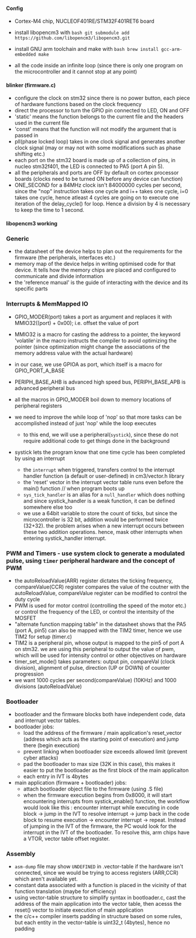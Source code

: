 #### Config
- Cortex-M4 chip, NUCLEOF401RE/STM32F401RET6 board

- install libopencm3 with ```bash git submodule add https://github.com/libopencm3/libopencm3.git```
- install GNU arm toolchain and make with ```bash brew install gcc-arm-embedded make ```
- all the code inside an infinite loop (since there is only one program on the microcontroller and it cannot stop at any point)

#### blinker (firmware.c)
- configure the clock on stm32 since there is no power button, each piece of hardware functions based on the clock frequency
- direct the processor to turn the GPIO pin connected to LED, ON and OFF
- 'static' means the function belongs to the current file and the headers used in the current file
- 'const' means that the function will not modify the argument that is passed in
- pll(phase locked loop) takes in one clock signal and generates another clock signal (may or may not with some modifications such as phase shifting etc.)
- each port on the stm32 board is made up of a collection of pins, in nucleo stm32f401, the LED is connected to PA5 (port A pin 5).
- all the peripherals and ports are OFF by default on cortex processor boards (clocks need to be turned ON before any device can function)
- ONE_SECOND for a 84MHz clock isn't 84000000 cycles per second, since the "nop" instruction takes one cycle and i++ takes one cycle, i=0 takes one cycle, hence atleast 4 cycles are going on to execute one iteration of the delay_cycle() for loop. Hence a division by 4 is necessary to keep the time to 1 second.

#### libopencm3 working

### Generic
- the datasheet of the device helps to plan out the requirements for the firmware (the peripherals, interfaces etc.)
- memory map of the device helps in writing optimised code for that device. It tells how the memory chips are placed and configured to communicate and divide information
- the 'reference manual' is the guide of interacting with the device and its specific parts

### Interrupts & MemMapped IO
- GPIO_MODER(port) takes a port as argument and replaces it with MMIO32((port) + 0x00); i.e. offset the value of port
- MMIO32 is a macro for casting the address to a pointer, the keyword 'volatile' in the macro instructs the compiler to avoid optimizing the pointer (since optimization might change the associations of the memory address value with the actual hardware)
- in our case, we use GPIOA as port, which itself is a macro for GPIO_PORT_A_BASE
- PERIPH_BASE_AHB is advanced high speed bus, PERIPH_BASE_APB is advanced peripheral bus
- all the macros in GPIO_MODER boil down to memory locations of peripheral registers

- we need to improve the while loop of 'nop' so that more tasks can be accomplished instead of just 'nop' while the loop executes
    - to this end, we will use a peripheral(```systick```), since these do not require additional code to get things done in the background
- systick lets the program know that one time cycle has been completed by using an interrupt
    - the ```interrupt``` when triggered, transfers control to the interrupt handler function (a default or user-defined) in cm3/vector.h library
    - the 'reset' vector in the interrupt vector table runs even before the main() function // when program boots up
    - ```sys_tick_handler``` is an alias for a ```null_handler``` which does nothing and since systick_handler is a weak function, it can be defined somewhere else too
    - we use a 64bit variable to store the count of ticks, but since the microcontroller is 32 bit, addition would be performed twice (32+32). the problem arises when a new interrupt occurs between these two addition operations. hence, mask other interrupts when entering systick_handler interrupt.

### PWM and Timers - use system clock to generate a modulated pulse, using `timer` peripheral hardware and the concept of PWM
- the autoReloadValue(ARR) register dictates the ticking frequency, compareValue(CCR) register compares the value of the coutner with the autoReloadValue, compareValue register can be modified to control the duty cycle
- PWM is used for motor control (controlling the speed of the motor etc.) or control the frequency of the LED, or control the intentsity of the MOSFET
- "alternate function mapping table" in the datasheet shows that the PA5 (port A, pin5) can also be mapped with the TIM2 timer, hence we use TIM2 for setup (timer.c)
- TIM2 is a peripheral pin, whose output is mapped to the pin5 of port A on stm32. we are using this peripheral to output the value of pwm, which will be used for intensity control or other objectives on hardware
- timer_set_mode() takes parameters: output pin, compareVal (clock division), alignment of pulse, direction (UP or DOWN) of counter progression
- we want 1000 cycles per second(compareValue) (10KHz) and 1000 divisions (autoReloadValue)

### Bootloader
- bootloader and the firmware blocks both have independent code, data and interrupt vector tables.
- bootloader jobs:
    - load the address of the firmware / main application's reset_vector (address which acts as the starting point of execution) and jump there (begin execution)
    - prevent linking when bootloader size exceeds allowed limit (prevent cyber attacks)
    - pad the bootloader to max size (32K in this case), this makes it easier to put the bootloader as the first block of the main applicaiton
    - each entry in IVT is 4bytes
- main application (firmware + bootloader) jobs:
    - attach bootloader object file to the firmware (using .S file)
    - when the firmware execution begins from 0x8000, it will start encountering interrupts from systick_enable() function, the workflow would look like this : encounter interrupt while executing in code block -> jump in the IVT to resolve interrupt -> jump back in the code block to resume execution -> encounter interrupt -> repeat. Instead of jumping in the IVT of the firmware, the PC would look for the interrupt in the IVT of the bootloader. To resolve this, arm chips have a VTOR, vector table offset register.

### Assembly
- `asm-dump` file may show `UNDEFINED` in .vector-table if the hardware isn't connected, since we would be trying to access registers (ARR,CCR) which aren't available yet.
- constant data associated with a function is placed in the vicinity of that function translation (maybe for efficiency)
- using vector-table structure to simplify syntax in bootloader.c, cast the address of the main application into the vector table, then acesss the reset() vector to initiate execution of main application
- the c/c++ compiler inserts padding in structure based on some rules, but each entity in the vector-table is uint32_t (4bytes), hence no padding